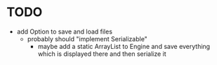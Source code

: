 # TODO
- add Option to save and load files
  - probably should "implement Serializable"
      - maybe add a static ArrayList to Engine and save everything which is displayed there and then serialize it